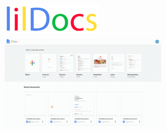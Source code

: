 ![lilDocslogo](https://github.com/lilwanngg/lilDocs/blob/master/app/assets/read_me_images/Screen%20Shot%202019-08-09%20at%2011.35.43%20AM.png)

![lildocsgif](https://github.com/lilwanngg/lilDocs/blob/master/app/assets/read_me_images/lildocs.gif)

